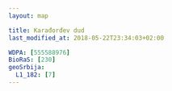 ```yaml
---
layout: map

title: Karađorđev dud
last_modified_at: 2018-05-22T23:34:03+02:00

WDPA: [555588976]
BioRaS: [230]
geoSrbija:
  L1_182: [7]
---
```

